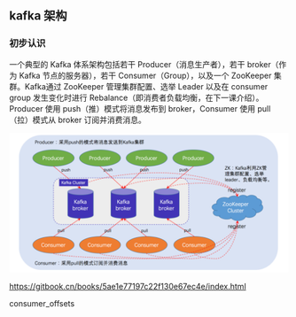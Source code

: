 ## kafka 架构

### 初步认识

一个典型的 Kafka 体系架构包括若干 Producer（消息生产者），若干 broker（作为 Kafka 节点的服务器），若干 Consumer（Group），以及一个 ZooKeeper 集群。Kafka通过 ZooKeeper 管理集群配置、选举 Leader 以及在 consumer group 发生变化时进行 Rebalance（即消费者负载均衡，在下一课介绍）。Producer 使用 push（推）模式将消息发布到 broker，Consumer 使用 pull（拉）模式从 broker 订阅并消费消息。

![](img/初识.png)







https://gitbook.cn/books/5ae1e77197c22f130e67ec4e/index.html





consumer_offsets

